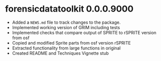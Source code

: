 # forensicdatatoolkit 0.0.0.9000

* Added a `NEWS.md` file to track changes to the package.
* Implemented working version of GRIM including tests
* Implemented checks that compare output of SPRITE to rSPRITE version from osf
* Copied and modified Sprite parts from osf version rSPRITE
* Extracted functionality from large functions in original
* Created README and Techniques Vignette stub
